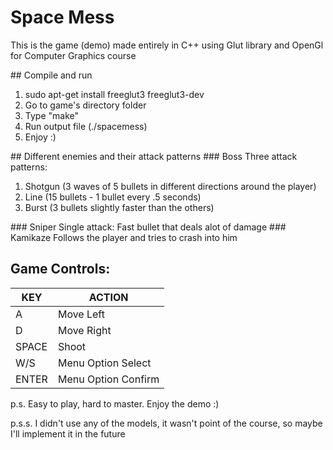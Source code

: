 # Space Mess
<p>This is the game (demo) made entirely in C++ using Glut library and OpenGl for Computer Graphics course</p>
## Compile and run
<ol>
<li>sudo apt-get install freeglut3 freeglut3-dev</li>
<li>Go to game's directory folder</li>
<li>Type "make"</li>
<li>Run output file (./spacemess)</li>
<li>Enjoy :)</li>
</ol>
## Different enemies and their attack patterns
### Boss
Three attack patterns:
<ol>
<li>Shotgun (3 waves of 5 bullets in different directions around the player)</li>
<li>Line (15 bullets - 1 bullet every .5 seconds)</li>
<li>Burst (3 bullets slightly faster than the others)</li>
</ol>
### Sniper
Single attack: Fast bullet that deals alot of damage
### Kamikaze
Follows the player and tries to crash into him

## Game Controls:

| KEY  | ACTION |
| ------------- | ------------- |
| A  | Move Left  |
| D  | Move Right  |
| SPACE  | Shoot  |
| W/S| Menu Option Select|
| ENTER | Menu Option Confirm|

<p>p.s. Easy to play, hard to master. Enjoy the demo :)</p>
<p>p.s.s. I didn't use any of the models, it wasn't point of the course, so maybe I'll implement it in the future</p>
